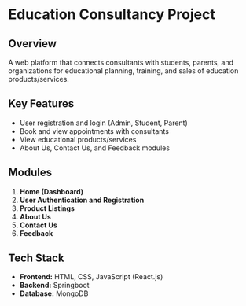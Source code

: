 # Education Consultancy Project

## Overview

A web platform that connects consultants with students, parents, and organizations for educational planning, training, and sales of education products/services.

## Key Features

- User registration and login (Admin, Student, Parent)
- Book and view appointments with consultants
- View educational products/services
- About Us, Contact Us, and Feedback modules

## Modules

1. **Home (Dashboard)**
2. **User Authentication and Registration**
3. **Product Listings**
4. **About Us**
5. **Contact Us**
6. **Feedback**

## Tech Stack

- **Frontend:** HTML, CSS, JavaScript (React.js)
- **Backend:** Springboot
- **Database:** MongoDB


